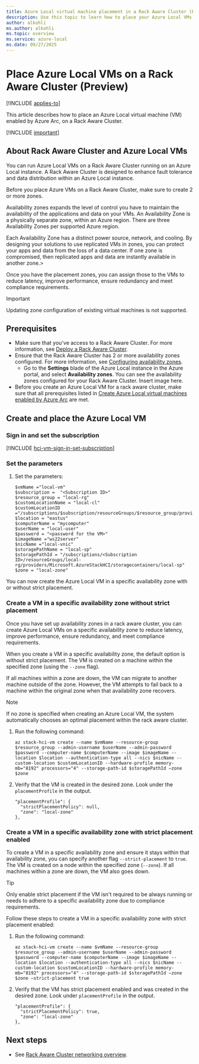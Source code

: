```yaml
---
title: Azure Local virtual machine placement in a Rack Aware Cluster (Preview)
description: Use this topic to learn how to place your Azure Local VMs on a Rack Aware Cluster (Preview).
author: alkohli
ms.author: alkohli
ms.topic: overview
ms.service: azure-local
ms.date: 09/27/2025
---
```


# Place Azure Local VMs on a Rack Aware Cluster (Preview)

[!INCLUDE [applies-to](../includes/hci-applies-to-23h2.md)]

This article describes how to place an Azure Local virtual machine (VM) enabled by Azure Arc, on a Rack Aware Cluster.

[!INCLUDE [important](../includes/hci-preview.md)]

## About Rack Aware Cluster and Azure Local VMs

You can run Azure Local VMs on a Rack Aware Cluster running on an Azure Local instance. A Rack Aware Cluster is designed to enhance fault tolerance and data distribution within an Azure Local instance.

Before you place Azure VMs on a Rack Aware Cluster, make sure to create 2 or more zones.

Availability zones expands the level of control you have to maintain the availability of the applications and data on your VMs. An Availability Zone is a physically separate zone, within an Azure region. There are three Availability Zones per supported Azure region.

Each Availability Zone has a distinct power source, network, and cooling. By designing your solutions to use replicated VMs in zones, you can protect your apps and data from the loss of a data center. If one zone is compromised, then replicated apps and data are instantly available in another zone.>

Once you have the placement zones, you can assign those to the VMs to reduce latency, improve performance, ensure redundancy and meet compliance requirements.

> [!IMPORTANT]
> Updating zone configuration of existing virtual machines is not supported.  

## Prerequisites

- Make sure that you've access to a Rack Aware Cluster. For more information, see [Deploy a Rack Aware Cluster](../index.yml).
- Ensure that the Rack Aware Cluster has 2 or more availability zones configured. For more information, see [Configuring availability zones](../index.yml).
    - Go to the **Settings** blade of the Azure Local instance in the Azure portal, and select **Availability zones**. You can see the availability zones configured for your Rack Aware Cluster. Insert image here.
- Before you create an Azure Local VM for a rack aware cluster, make sure that all prerequisites listed in [Create Azure Local virtual machines enabled by Azure Arc](../manage/create-arc-virtual-machines.md) are met.

## Create and place the Azure Local VM

### Sign in and set the subscription

[!INCLUDE [hci-vm-sign-in-set-subscription](../includes/hci-vm-sign-in-set-subscription.md)]

### Set the parameters

1. Set the parameters:

    ```azurecli
    $vmName ="local-vm" 
    $subscription =  "<Subscription ID>" 
    $resource_group = "local-rg" 
    $customLocationName = "local-cl" 
    $customLocationID ="/subscriptions/$subscription/resourceGroups/$resource_group/providers/Microsoft.ExtendedLocation/customLocations/$customLocationName" 
    $location = "eastus" 
    $computerName = "mycomputer" 
    $userName = "local-user" 
    $password = "<password for the VM>" 
    $imageName ="ws22server" 
    $nicName ="local-vnic"  
    $storagePathName = "local-sp"  
    $storagePathId = "/subscriptions/<Subscription ID>/resourceGroups/local-rg/providers/Microsoft.AzureStackHCI/storagecontainers/local-sp" 
    $zone = "local-zone"
    ```

You can now create the Azure Local VM in a specific availability zone with or without strict placement.

### Create a VM in a specific availability zone without strict placement

Once you have set up availability zones in a rack aware cluster, you can create Azure Local VMs on a specific availability zone to reduce latency, improve performance, ensure redundancy, and meet compliance requirements.

When you create a VM in a specific availability zone, the default option is without strict placement. The VM is created on a machine within the specified zone (using the `--zone` flag).

If all machines within a zone are down, the VM can migrate to another machine outside of the zone. However, the VM attempts to fail back to a machine within the original zone when that availability zone recovers.

> [!NOTE]
> If no zone is specified when creating an Azure Local VM, the system automatically chooses an optimal placement within the rack aware cluster.


1. Run the following command:

    ```azurecli
    az stack-hci-vm create --name $vmName --resource-group $resource_group --admin-username $userName --admin-password $password --computer-name $computerName --image $imageName --location $location --authentication-type all --nics $nicName --custom-location $customLocationID --hardware-profile memory-mb="8192" processors="4" --storage-path-id $storagePathId –zone $zone 
    ```
 
1. Verify that the VM is created in the desired zone. Look under the `placementProfile` in the output.

    ```azurecli
    "placementProfile": { 
      "strictPlacementPolicy": null, 
      "zone": "local-zone" 
    }, 
    ```

### Create a VM in a specific availability zone with strict placement enabled

To create a VM in a specific availability zone and ensure it stays within that availability zone, you can specify another flag `--strict-placement` to `true`. The VM is created on a node within the specified zone (`--zone`). If all machines within a zone are down, the VM also goes down. 

> [!TIP]
> Only enable strict placement if the VM isn't required to be always running or needs to adhere to a specific availability zone due to compliance requirements.  

Follow these steps to create a VM in a specific availability zone with strict placement enabled:

1. Run the following command:

    ```azurecli
    az stack-hci-vm create --name $vmName --resource-group $resource_group --admin-username $userName --admin-password $password --computer-name $computerName --image $imageName --location $location --authentication-type all --nics $nicName --custom-location $customLocationID --hardware-profile memory-mb="8192" processors="4" --storage-path-id $storagePathId –zone $zone –strict-placement true
    ```

1. Verify that the VM has strict placement enabled and was created in the desired zone. Look under `placementProfile` in the output.

    ```azurecli
    "placementProfile": { 
      "strictPlacementPolicy": true, 
      "zone": "local-zone" 
    },
    ```

## Next steps

- See [Rack Aware Cluster networking overview](../plan/rack-aware-clustering-overview.md).